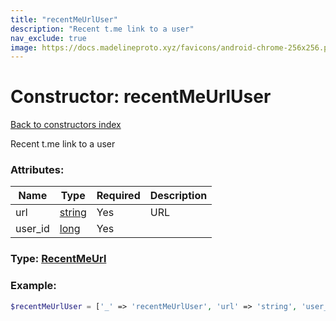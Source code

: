 ```yaml
---
title: "recentMeUrlUser"
description: "Recent t.me link to a user"
nav_exclude: true
image: https://docs.madelineproto.xyz/favicons/android-chrome-256x256.png
---
```

# Constructor: recentMeUrlUser  
[Back to constructors index](/API_docs/constructors/index.html)



Recent t.me link to a user

### Attributes:

| Name     |    Type       | Required | Description |
|----------|---------------|----------|-------------|
|url|[string](/API_docs/types/string.html) | Yes|URL|
|user\_id|[long](/API_docs/types/long.html) | Yes|



### Type: [RecentMeUrl](/API_docs/types/RecentMeUrl.html)


### Example:

```php
$recentMeUrlUser = ['_' => 'recentMeUrlUser', 'url' => 'string', 'user_id' => long];
```  

